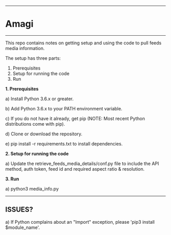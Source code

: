 --------
# Amagi 
--------
This repo contains notes on getting setup and using the code to pull feeds media information.

The setup has three parts:

1. Prerequisites
2. Setup for running the code
3. Run

__1. Prerequisites__

a) Install Python 3.6.x or greater.

b) Add Python 3.6.x to your PATH environment variable.

c) If you do not have it already, get pip (NOTE: Most recent Python distributions come with pip).

d) Clone or download the repository.

e) pip install -r requirements.txt to install dependencies.

__2. Setup for running the code__

a) Update the retrieve_feeds_media_details/conf.py file to include the API method, auth token, feed id and required aspect ratio & resolution.

__3. Run__

a) python3 media_info.py

--------
ISSUES?
-------

a) If Python complains about an "Import" exception, please 'pip3 install $module_name'.
